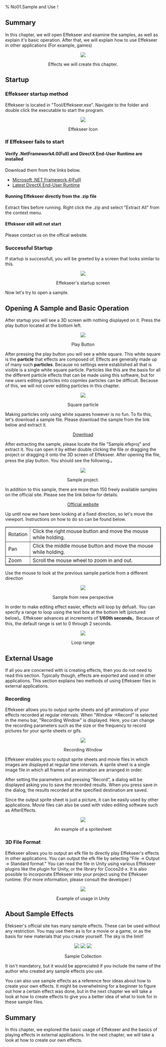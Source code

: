 ﻿% No01.Sample and Use！

<div class="main">

## Summary

In this chapter, we will open Effekseer and examine the samples, as well as explain it's basic operation. After that, we will explain how to use Effekseer in other applications (For example, games)

<div align="center">
<img src="../../img/Tutorial/02_completed.gif">
<p>Effects we will create this chapter. </p>
</div>

## Startup

### Effekseer startup method

Effekseer is located in "Tool/Effekseer.exe". Navigate to the folder and double click the executable to start the program.

<div align="center">
<img src="../../img/Tutorial/01_icon.png">
<p>
Effekseer Icon
</p>
</div>

### If Effekseer fails to start

#### Verify .NetFramework4.0(Full) and DirectX End-User Runtime are installed

Download them from the links below.

<ul>
<li><a href="https://www.microsoft.com/en-us/download/details.aspx?id=17718" target="_top">Microsoft .NET Framework 4(Full)</a></li>
<li><a href="https://www.microsoft.com/en-us/download/details.aspx?id=35" target="_top">Latest DirectX End-User Runtime</a></li>
</ul>

#### Running Effekseer directly from the .zip file

Extract files before running. Right click the .zip and select "Extract All" from the context menu.

#### Effekseer still will not start

Please contact us on the offical website.

### Successful Startup

If startup is successfull, you will be greeted by a screen that looks similar to this.

<div align="center">
<img src="../../img/Tutorial/01_all_en.png">
<p>
Effekseer's startup screen
</p>
</div>

Now let's try to open a sample.

## Opening A Sample and Basic Operation

After startup you will see a 3D screen with nothing displayed on it. Press the play button located at the bottom left.

<div align="center">
<img src="../../img/Tutorial/01_play.png">
<p>
Play Button
</p>
</div>

After pressing the play button you will see a white square. This white square is the <b>particle</b> that effects are composed of. Effects are generally made up of many such <b>particles</b>. Because no settings were established all that is visible is a single white square particle. Particles like this are the basis for all the different particle effects that can be made using this software, but for new users editing particles into copmlex particles can be difficult. Because of this, we will not cover editing particles in this chapter.

<div align="center">
<img src="../../img/Tutorial/01_square.png">
<p>
Square particle
</p>
</div>

Making particles only using white squares however is no fun. To fix this, let's download a sample file. Please download the sample from the link below and extract it.

<div align="center">
<a href = "../../Sample/01_Sample.zip">Download</a>
</div>

After extracting the sample, please locate the file "Sample.efkproj" and extract it. You can open it by either double clicking the file or dragging the project or dragging it onto the 3D screen of Effekseer. After opening the file, press the play button. You should see the following.。






<div align="center">
<img src="../../img/Tutorial/01_sample.png">
<p>
Sample project. 
</p>
</div>

In addition to this sample, there are more than 150 freely available samples on the official site. Please see the link below for details.

<div align="center">
<a href = "https://effekseer.github.io/jp/contribute.html">Official website</a>
</div>

Up until now we have been looking at a fixed direction, so let's move the viewport. Instructions on how to do so can be found below.

<div align="center">
<table border="1">
<tr>
<td>
Rotation
</td>
<td>
Click the right mouse button and move the mouse while holding.
</td>
</tr>
<tr>
<td>
Pan
</td>
<td>
Click the middle mouse button and move the mouse while holding.
</td>
</tr>
<tr>
<td>
Zoom
</td>
<td>
Scroll the mouse wheel to zoom in and out.
</td>
</tr>
</table>
</div>

Use the mouse to look at the previous sample particle from a different direction

<div align="center">
<img src="../../img/Tutorial/01_view.png">
<p>
Sample from new perspective
</p>
</div>

In order to make editing effect easier, effects will loop by defualt. You can specify a range to loop using the text box at the bottom left (pictured below)。Effekseer advances at increments of <b>1/60th seconds</b>。Because of this, the default range is set to 0 through 2 seconds.

<div align="center">
<img src="../../img/Tutorial/01_time_en.png">
<p>
Loop range
</p>
</div>


## External Usage

If all you are concerned with is creating effects, then you do not need to read this section. Typically though, effects are exported and used in other applications. This section explains two methods of using Effekseer files in external applications.

### Recording

Effekseer allows you to output sprite sheets and gif animations of your effects recorded at regular intervals. When "Window ->Record" is selected in the menu bar, "Recording Window" is displayed. Here, you can change the recording parameters such as the size or the frequency to record pictures for your sprite sheets or gifs.

<div align="center">
<img src="../../img/Tutorial/01_record_en.png">
<p>
Recording Window
</p>
</div>

Effekseer enables you to output sprite sheets and movie files in which images are displayed at regular time intervals. A sprite sheet is a single image file in which all frames of an animation are arranged in order.

After setting the parameters and pressing "Record", a dialog will be displayed asking you to save the recorded results. When you press save in the dialog, the results recorded at the specified destination are saved.

Since the output sprite sheet is just a picture, it can be easily used by other applications. Movie files can also be used with video editing software such as AfterEffects.

<div align="center">
<img src="../../img/Tutorial/01_record_sprite.png">
<p>
An example of a spritesheet
</p>
</div>

### 3D File Format

Effekseer allows you to output an efk file to directly play Effekseer's effects in other applications. You can output the efk file by selecting "File -> Output -> Standard format." You can read the file in Unity using various Effekseer plugins like the plugin for Unity, or the library for Cocos2d-x. It is also possible to incorporate Effekseer into your project using the Effekseer runtime. (For more information, please consult the developer.) 


<div align="center">
<img src="../../img/Tutorial/01_unity.png">
<p>
Example of usage in Unity
</p>
</div>

## About Sample Effects 

Efekseer's official site has many sample effects. These can be used without any restriction. You may use them as is for a movie or a game, or as the basis for new materials that you create yourself. The sky is the limit!

<div align="center">
<img src="../../img/Tutorial/01_samples_01.gif">
<img src="../../img/Tutorial/01_samples_02.gif">
<img src="../../img/Tutorial/01_samples_03.gif">
<p>
Sample Collection 
</p>
</div>
        
It isn't mandatory, but it would be appreciated if you include the name of the author who created any sample effects you use.

You can also use sample effects as a reference feor ideas about how to create your own effects. It might be overwhelming for a beginner to figure out how a certain effect was done, but in the next chapter we will take a look at how to create effects to give you a better idea of what to look for in these sample files.

## Summary

In this chapter, we explored the basic usage of Effekseer  and the basics of playing effects in external applications. In the next chapter, we will take a look at how to create our own effects.

</div>